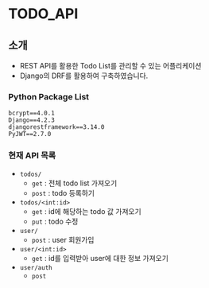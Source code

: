 # TODO_API
## 소개
- REST API를 활용한 Todo List를 관리할 수 있는 어플리케이션
- Django의 DRF를 활용하여 구축하였습니다.
### Python Package List
    bcrypt==4.0.1
    Django==4.2.3
    djangorestframework==3.14.0
    PyJWT==2.7.0

### 현재 API 목록
- `todos/`
    - `get` : 전체 todo list 가져오기
    - `post` : todo 등록하기
- `todos/<int:id>`
    - `get` : id에 해당하는 todo 값 가져오기
    - `put` : todo 수정
- `user/`
    - `post` : user 회원가입
- `user/<int:id>`
    - `get` : id를 입력받아 user에 대한 정보 가져오기
- `user/auth`
    - `post`